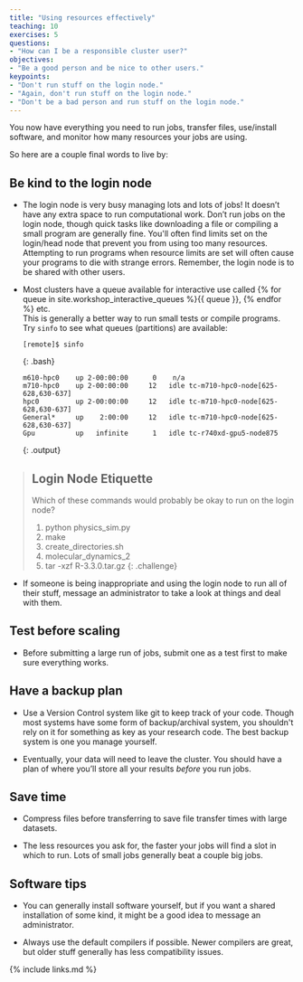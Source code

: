```yaml
---
title: "Using resources effectively"
teaching: 10
exercises: 5
questions:
- "How can I be a responsible cluster user?"
objectives:
- "Be a good person and be nice to other users."
keypoints:
- "Don't run stuff on the login node."
- "Again, don't run stuff on the login node."
- "Don't be a bad person and run stuff on the login node."
---
```


You now have everything you need to run jobs, transfer files, use/install software, and monitor how
many resources your jobs are using.

So here are a couple final words to live by:

## Be kind to the login node

* The login node is very busy managing lots and lots of jobs! It doesn’t have any extra space to 
  run computational work. Don’t run jobs on the login node, though quick tasks like downloading 
  a file or compiling a small program are generally fine. You'll often find limits set on the 
  login/head node that prevent you from using too many resources.  Attempting to run programs 
  when resource limits are set will often cause your programs to die with strange errors. 
  Remember, the login node is to be shared with other users.  

* Most clusters have a queue available for interactive use called 
  {% for queue in site.workshop_interactive_queues %}{{ queue }}, {% endfor %} etc.  
  This is generally a better way to run small tests or compile programs. Try `sinfo` to see what
  queues (partitions) are available:

    ```
    [remote]$ sinfo
    ```
    {: .bash}
    ```
    m610-hpc0    up 2-00:00:00      0    n/a 
    m710-hpc0    up 2-00:00:00     12   idle tc-m710-hpc0-node[625-628,630-637]
    hpc0         up 2-00:00:00     12   idle tc-m710-hpc0-node[625-628,630-637]
    General*     up    2:00:00     12   idle tc-m710-hpc0-node[625-628,630-637]
    Gpu          up   infinite      1   idle tc-r740xd-gpu5-node875
    ```
    {: .output}

> ## Login Node Etiquette
> 
> Which of these commands would probably be okay to run on the login node?
> 1. python physics_sim.py
> 2. make
> 3. create_directories.sh
> 4. molecular_dynamics_2
> 5. tar -xzf R-3.3.0.tar.gz
{: .challenge}

* If someone is being inappropriate and using the login node to run all of their stuff, message an
  administrator to take a look at things and deal with them.

## Test before scaling

* Before submitting a large run of jobs, submit one as a test first to make sure everything works.

## Have a backup plan

* Use a Version Control system like git to keep track of your code. Though most systems have some
  form of backup/archival system, you shouldn't rely on it for something as key as your research
  code. The best backup system is one you manage yourself.

* Eventually, your data will need to leave the cluster. You should have a plan of where you’ll 
  store all your results *before* you run jobs.

## Save time

* Compress files before transferring to save file transfer times with large datasets.

* The less resources you ask for, the faster your jobs will find a slot in which to run. Lots of
  small jobs generally beat a couple big jobs.

## Software tips

* You can generally install software yourself, but if you want a shared installation of some kind,
  it might be a good idea to message an administrator.

* Always use the default compilers if possible. Newer compilers are great, but older stuff 
  generally has less compatibility issues.

{% include links.md %}

